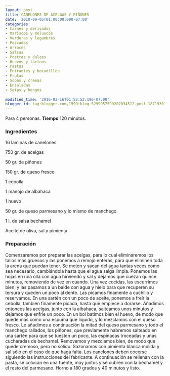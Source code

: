 ```yaml
---
layout: post
title: CANELONES DE ACELGAS Y PIÑONES
date: '2010-09-05T01:00:00.000-07:00'
categories:
- Carnes y derivados
- Mariscos y moluscos
- Verduras y legumbres
- Pescados
- Arroces
- Salsas
- Postres y dulces
- Huevos y lácteos
- Pastas
- Entrantes y bocadillos
- Frutas
- Sopas y cremas
- Ensaladas
- Setas y hongos
 
modified_time: '2016-03-16T01:52:52.196-07:00'
blogger_id: tag:blogger.com,1999:blog-5299957599287034512.post-1871930147511957583
---
```


Para 4 personas.
<b>Tiempo</b> 120 minutos.

<h3>Ingredientes</h3>

16 laminas de canelones

750 gr. de acelgas

50 gr. de piñones

150 gr. de queso fresco

1 cebolla

1 manojo de albahaca

1 huevo

50 gr. de queso parmesano y lo mismo de manchego

1 l. de salsa bechamel

Aceite de oliva, sal y pimienta

<h3>Preparación</h3>

Comenzaremos por preparar las acelgas, para lo cual eliminaremos los tallos más gruesos y las ponemos a remojo enteras, para que eliminen toda la arena que puedan tener. Se meten y sacan del agua tantas veces como sea necesario, cambiándola hasta que el agua salga limpia. Ponemos las hojas en una olla con agua hirviendo y sal y dejamos que cuezan quince minutos, removiendo de vez en cuando. Una vez cocidas, las escurrimos bien, y las pasamos a un balde con agua y hielo para que recuperen su tersura y queden un poco al dente. Las picamos finamente a cuchillo y reservamos. En una sartén con un poco de aceite, ponemos a freír la cebolla, también finamente picada, hasta que empiece a dorarse. Añadimos entonces las acelgas, junto con la albahaca, salteamos unos minutos y dejamos que enfríe un poco. En un bol batimos bien el huevo, de modo que quede más como una espuma que líquido, y lo mezclamos con el queso fresco. Le añadimos a continuación la mitad del queso parmesano y todo el manchego rallados, los piñones, que previamente habremos salteado en una sartén para que se tuesten un poco, las espinacas troceadas y unas cucharadas de bechamel. Removemos y mezclamos bien, de modo que quede cremoso, pero no sólido. Sazonamos con pimienta blanca molida y sal sólo en el caso de que haga falta. Los canelones deben cocerse siguiendo las instrucciones del fabricante. A continuación se rellenan con la pasta, se colocan en una fuente, muy juntos y se cubren con la bechamel y el resto del parmesano. Horno a 180 grados y 40 minutos y listo.


